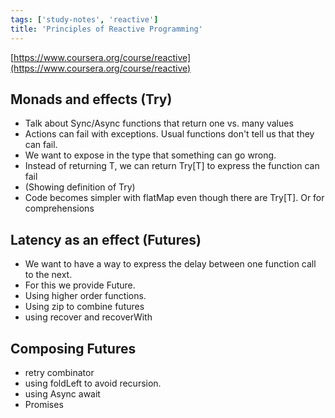 ```yaml
---
tags: ['study-notes', 'reactive']
title: 'Principles of Reactive Programming'
---
```

[https://www.coursera.org/course/reactive](https://www.coursera.org/course/reactive)

## Monads and effects (Try)
- Talk about Sync/Async functions that return one vs. many values
- Actions can fail with exceptions. Usual functions don't tell us that they can fail.
- We want to expose in the type that something can go wrong.
- Instead of returning T, we can return Try[T] to express the function can fail
- (Showing definition of Try)
- Code becomes simpler with flatMap even though there are Try[T]. Or for comprehensions


## Latency as an effect (Futures)
- We want to have a way to express the delay between one function call to the next.
- For this we provide Future.
- Using higher order functions.
- Using zip to combine futures
- using recover and recoverWith

## Composing Futures
- retry combinator
- using foldLeft to avoid recursion.
- using Async await
- Promises
